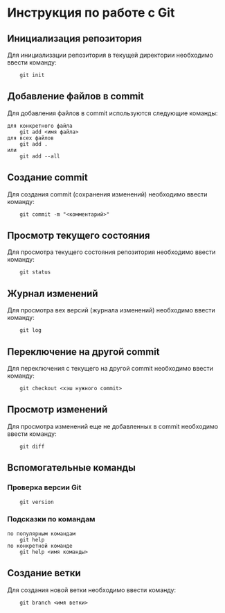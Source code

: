 # Инструкция по работе с Git

## Инициализация репозитория

Для инициализации репозитория в текущей директории необходимо ввести команду:
~~~
    git init
~~~
## Добавление файлов в commit

Для добавления файлов в commit используются следующие команды:
~~~
для конкретного файла
    git add <имя файла>
для всех файлов
    git add .
или
    git add --all
~~~
## Создание commit

Для создания commit (сохранения изменений) необходимо ввести команду:
~~~
    git commit -m "<комментарий>"
~~~
## Просмотр текущего состояния

Для просмотра текущего состояния репозитория необходимо ввести команду:
~~~
    git status
~~~
## Журнал изменений

Для просмотра вех версий (журнала изменений) необходимо ввести команду:
~~~
    git log
~~~
## Переключение на другой commit

Для переключения с текущего на другой commit необходимо ввести команду:
~~~
    git checkout <хэш нужного commit>
~~~
## Просмотр изменений

Для просмотра изменений еще не добавленных в commit необходимо ввести команду:
~~~
    git diff
~~~
## Вспомогательные команды
### Проверка версии Git
~~~
    git version
~~~
### Подсказки по командам
~~~
по популярным командам
    git help
по конкретной команде
    git help <имя команды>
~~~
## Создание ветки

Для создания новой ветки необходимо ввести команду:
~~~
    git branch <имя ветки>
~~~
